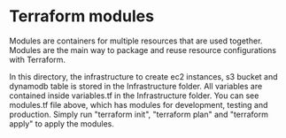 # Terraform modules

Modules are containers for multiple resources that are used together. Modules are the main way to package and reuse resource configurations with Terraform.

In this directory, the infrastructure to create ec2 instances, s3 bucket and dynamodb table is stored in the Infrastructure folder. All variables are contained inside variables.tf in the Infrastructure folder.
You can see modules.tf file above, which has modules for development, testing and production. 
Simply run "terraform init", "terraform plan" and "terraform apply" to apply the modules.
